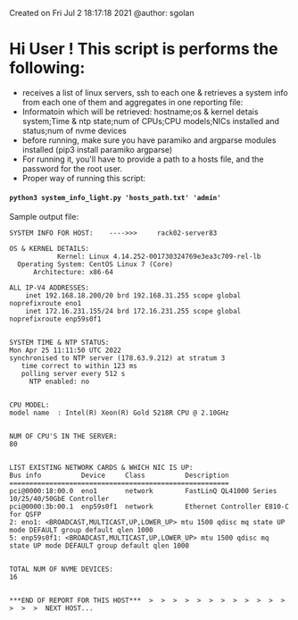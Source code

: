 Created on Fri Jul  2 18:17:18 2021
@author: sgolan

# Hi User !  This script is performs the following:

- receives a list of linux servers, ssh to each one & retrieves a system info from each one of them and aggregates in one reporting file:
- Informatoin which will be retrieved: hostname;os & kernel detais system;Time & ntp state;num of CPUs;CPU models;NICs installed and status;num of nvme devices
- before running, make sure you have paramiko and argparse modules installed (pip3 install paramiko argparse)
- For running it, you'll have to provide a path to a hosts file, and the password for the root user. 
- Proper way of running this script:

#### `python3 system_info_light.py 'hosts_path.txt' 'admin'` 

Sample output file:

```
SYSTEM INFO FOR HOST:    ---->>>     rack02-server83

OS & KERNEL DETAILS:
            Kernel: Linux 4.14.252-001730324769e3ea3c709-rel-lb
  Operating System: CentOS Linux 7 (Core)
      Architecture: x86-64

ALL IP-V4 ADDRESSES:
    inet 192.168.18.200/20 brd 192.168.31.255 scope global noprefixroute eno1
    inet 172.16.231.155/24 brd 172.16.231.255 scope global noprefixroute enp59s0f1


SYSTEM TIME & NTP STATUS: 
Mon Apr 25 11:11:50 UTC 2022
synchronised to NTP server (178.63.9.212) at stratum 3
   time correct to within 123 ms
   polling server every 512 s
     NTP enabled: no


CPU MODEL:
model name	: Intel(R) Xeon(R) Gold 5218R CPU @ 2.10GHz


NUM OF CPU'S IN THE SERVER: 
80


LIST EXISTING NETWORK CARDS & WHICH NIC IS UP:
Bus info          Device     Class          Description
=======================================================
pci@0000:18:00.0  eno1       network        FastLinQ QL41000 Series 10/25/40/50GbE Controller
pci@0000:3b:00.1  enp59s0f1  network        Ethernet Controller E810-C for QSFP
2: eno1: <BROADCAST,MULTICAST,UP,LOWER_UP> mtu 1500 qdisc mq state UP mode DEFAULT group default qlen 1000
5: enp59s0f1: <BROADCAST,MULTICAST,UP,LOWER_UP> mtu 1500 qdisc mq state UP mode DEFAULT group default qlen 1000


TOTAL NUM OF NVME DEVICES:
16


***END OF REPORT FOR THIS HOST***  >  >  >  >  >  >  >  >  >  >  >  >  >  >  >  NEXT HOST...
```
